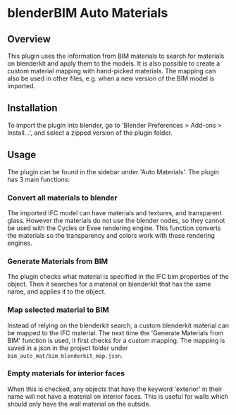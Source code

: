 # blenderBIM Auto Materials

## Overview
This plugin uses the information from BIM materials to search for materials on blenderkit and apply them to the models.
It is also possible to create a custom material mapping with hand-picked materials.
The mapping can also be used in other files, e.g. when a new version of the BIM model is imported.


## Installation
To import the plugin into blender, go to 'Blender Preferences > Add-ons > Install...', and select a zipped version of the plugin folder.

## Usage
The plugin can be found in the sidebar under 'Auto Materials'.
The plugin has 3 main functions:

### Convert all materials to blender
The imported IFC model can have materials and textures, and transparent glass.
However the materials do not use the blender nodes, so they cannot be used with the Cycles or Evee rendering engine.
This function converts the materials so the transparency and colors work with these rendering engines.

### Generate Materials from BIM
The plugin checks what material is specified in the IFC bim properties of the object. Then it searches for a material on blenderkit that has the same name, and applies it to the object.

### Map selected material to BIM
Instead of relying on the blenderkit search, a custom blenderkit material can be mapped to the IFC material.
The next time the 'Generate Materials from BIM' function is used, it first checks for a custom mapping.
The mapping is saved in a json in the project folder under ```bim_auto_mat/bim_blenderkit_map.json```.

### Empty materials for interior faces
When this is checked, any objects that have the keyword 'exterior' in their name will not have a material on interior faces.
This is useful for walls which should only have the wall material on the outside.
